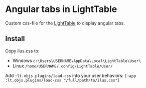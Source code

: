 # Angular tabs in LightTable

Custom css-file for the [LightTable](http://www.lighttable.com) to display angular tabs.

## Install
Copy ilus.css to:
* Windows `c:\Users\USERNAME\AppData\Local\LightTable\User\`
* Linux `/home/USERNAME/.config/LightTable/User/`

Add `:lt.objs.plugins/load-css` into your user.behaviors:
`[:app :lt.objs.plugins/load-css "/full/path/to/ilus.css"]`
